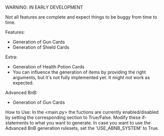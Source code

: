 WARNING: IN EARLY DEVELOPMENT

Not all features are complete and expect things to be buggy from time to time.

Features:
- Generation of Gun Cards
- Generation of Shield Cards

Extra:
- Generation of Health Potion Cards
- You can influence the generation of items by providing the right arguments, but it's not fully implemented yet. It might not work as expected.

Advanced BnB:
- Generation of Gun Cards


How to Use:
In the <main.py> the fuctions are currently enabled/disabled by setting the corresponding section to True/False. Modify these if-statements to what you want to generate.
In case you want to use the Advanced BnB generation rulesets, set the 'USE_ABNB_SYSTEM' to True.
